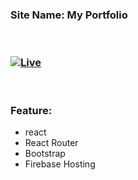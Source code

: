 ### Site Name: My Portfolio
<br/>

### [![Live](https://i.ibb.co/6H1ZW2M/portfolio-Pic.png)](https://mahmud-portfolio.web.app/)
<br/>

### Feature:
- react
- React Router
- Bootstrap
- Firebase Hosting

